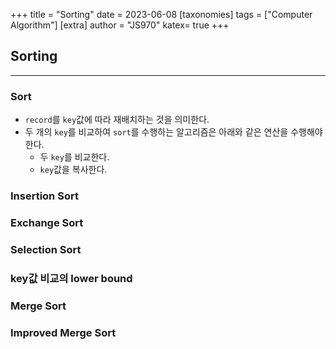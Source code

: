+++
title = "Sorting"
date = 2023-06-08
[taxonomies]
tags = ["Computer Algorithm"]
[extra]
author = "JS970"
katex= true
+++
## Sorting
---
### Sort
- `record`를 `key`값에 따라 재배치하는 것을 의미한다.
- 두 개의 `key`를 비교하여 `sort`를 수행하는 알고리즘은 아래와 같은 연산을 수행해야 한다.
	- 두 `key`를 비교한다.
	- `key`값을 복사한다.

### Insertion Sort


### Exchange Sort


### Selection Sort


### key값 비교의 lower bound


### Merge Sort


### Improved Merge Sort
